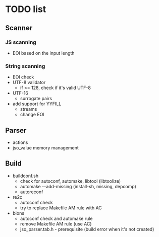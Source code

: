 # TODO list

## Scanner

### JS scanning
- EOI based on the input length

### String scanning
- EOI check
- UTF-8 validator
  - if >= 128, check if it's valid UTF-8
- UTF-16
  - surrogate pairs
- add support for YYFILL
  - streams
  - change EOI

## Parser
- actions
- jso_value memory management

## Build
- buildconf.sh
  - check for autoconf, automake, libtool (libtoolize)
  - automake --add-missing (install-sh, missing, depcomp)
  - autoreconf
- re2c
  - autoconf check
  - try to replace Makefile AM rule with AC
- bions
  - autoconf check and automake rule
  - remove Makefile AM rule (use AC)
  - jso_parser.tab.h - prerequisite (build error when it's not created)
